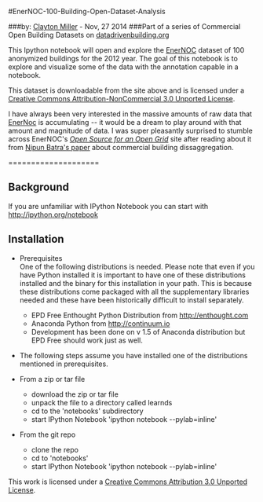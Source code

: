 #EnerNOC-100-Building-Open-Dataset-Analysis

###by: [Clayton Miller](https://www.researchgate.net/profile/Clayton_Miller2) - Nov, 27 2014
###Part of a series of Commercial Open Building Datasets on [datadrivenbuilding.org](http://datadrivenbuilding.org/)

This Ipython notebook will open and explore the [EnerNOC](http://open.enernoc.com/data/) dataset of 100 anonymized buildings for the 2012 year. The goal of this notebook is to explore and visualize some of the data with the annotation capable in a notebook.

This dataset is downloadable from the site above and is licensed under a [Creative Commons Attribution-NonCommercial 3.0 Unported License](http://creativecommons.org/licenses/by-nc/3.0/). 

I have always been very interested in the massive amounts of raw data that [EnerNoc](http://www.enernoc.com/) is accumulating -- it would be a dream to play around with that amount and magnitude of data. I was super pleasantly surprised to stumble across  EnerNOC's [*Open Source for an Open Grid*](http://open.enernoc.com/data/) site after reading about it from [Nipun Batra's paper](http://combed.github.io/#portfolio) about commercial building dissaggregation. 

====================

Background  
----------

If you are unfamiliar with IPython Notebook you can start with http://ipython.org/notebook


Installation  
------------

* Prerequisites  
One of the following distributions is needed. Please note that even if you have Python installed it is important to have one of these distributions installed and the binary for this installation in your path. This is because these distributions come packaged with all the supplementary libraries needed and these have been historically difficult to install separately.

  * EPD Free Enthought Python Distribution from http://enthought.com
  * Anaconda Python from http://continuum.io
  * Development has been done on v 1.5 of Anaconda distribution but EPD Free should work just as well.

* The following steps assume you have installed one of the distributions mentioned in prerequisites.

* From a zip or tar file
    * download the zip or tar file 
    * unpack the file to a directory called learnds
    * cd to the 'notebooks' subdirectory
    * start IPython Notebook 'ipython notebook --pylab=inline'
 
* From the git repo
    * clone the repo
    * cd to 'notebooks'
    * start IPython Notebook 'ipython notebook --pylab=inline'

This work is licensed under a [Creative Commons Attribution 3.0 Unported License](http://creativecommons.org/licenses/by/3.0/).

